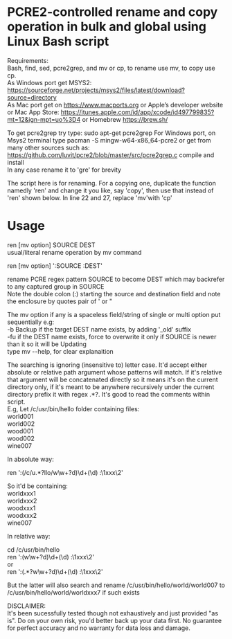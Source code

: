 # PCRE2-controlled rename and copy operation in bulk and global using Linux Bash script  
Requirements:  
Bash, find, sed, pcre2grep, and mv or cp, to rename use mv, to copy use cp.  
As Windows port get MSYS2: https://sourceforge.net/projects/msys2/files/latest/download?source=directory  
As Mac port get on https://www.macports.org or Apple’s developer website or Mac App Store: https://itunes.apple.com/id/app/xcode/id497799835?mt=12&ign-mpt=uo%3D4 or Homebrew https://brew.sh/  

To get pcre2grep try type: sudo apt-get pcre2grep
For Windows port, on Msys2 terminal type
pacman -S mingw-w64-x86_64-pcre2
or get from many other sources such as: https://github.com/luvit/pcre2/blob/master/src/pcre2grep.c compile and install  
In any case rename it to 'gre' for brevity  

The script here is for renaming. For a copying one, duplicate the function namedly 'ren' and change it you like, say 'copy', then use that instead of 'ren' shown below. In line 22 and 27, replace 'mv'with 'cp'  

# Usage  
ren [mv option] SOURCE DEST  
usual/literal rename operation by mv command

ren [mv option] ':SOURCE  :DEST'  

rename PCRE regex pattern SOURCE to become DEST which may backrefer to any captured group in SOURCE  
Note the double colon (:) starting the source and destination field and note the enclosure by quotes pair of ' or " 

The mv option if any is a spaceless field/string of single or multi option put sequentially e.g:  
-b Backup if the target DEST name exists, by adding '_old' suffix  
-fu if the DEST name exists, force to overwrite it only if SOURCE is newer than it so it will be Updating  
type mv --help, for clear explanaition  

The searching is ignoring (insensitive to) letter case. It'd accept either absolute or relative path argument whose patterns will match. If it's relative that argument will be concatenated directly so it means it's on the current directory only, if it's meant to be anywhere recursively under the current directory prefix it with regex .*?. It's good to read the comments within script.  
E.g,
Let /c/usr/bin/hello folder containing files:  
world001  
world002  
wood001  
wood002  
wine007  

In absolute way:  

ren ':(/c/u.*?llo/w\w+?d)\d+(\d) :\1xxx\2'  

So it'd be containing:  
worldxxx1  
worldxxx2   
woodxxx1  
woodxxx2  
wine007  

In relative way:  

cd /c/usr/bin/hello  
ren ':(w\w+?d)\d+(\d) :\1xxx\2'  
  or  
ren ':(.*?w\w+?d)\d+(\d) :\1xxx\2'  

But the latter will also search and rename /c/usr/bin/hello/world/world007 to /c/usr/bin/hello/world/worldxxx7  if such exists   

DISCLAIMER:  
It's been sucessfully tested though not exhaustively and just provided "as is". Do on your own risk, you'd better back up your data first. No guarantee for perfect accuracy and no warranty for data loss and damage.
